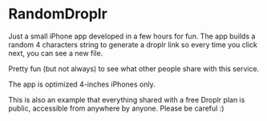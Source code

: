 RandomDroplr
============

Just a small iPhone app developed in a few hours for fun. The app builds a random 4 characters string to generate a droplr link so every time you click next, you can see a new file. 

Pretty fun (but not always) to see what other people share with this service. 

The app is optimized 4-inches iPhones only.

This is also an example that everything shared with a free Droplr plan is public, accessible from anywhere by anyone. Please be careful :)
